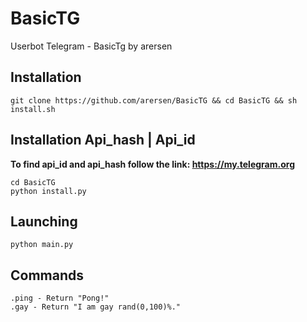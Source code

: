 # BasicTG
Userbot Telegram - BasicTg by arersen

## Installation
```
git clone https://github.com/arersen/BasicTG && cd BasicTG && sh install.sh
````
## Installation Api_hash | Api_id
<b>To find api_id and api_hash follow the link:  https://my.telegram.org</b>
```
cd BasicTG
python install.py
````
## Launching
```
python main.py
````
## Commands
```
.ping - Return "Pong!"
.gay - Return "I am gay rand(0,100)%."
````



